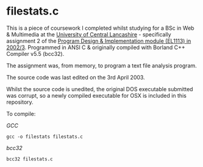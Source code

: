 # filestats.c

This is a piece of coursework I completed whilst studying for a BSc in Web & Multimedia at the [University of Central Lancashire](http://www.uclan.ac.uk) - specifically assignment 2 of the [Program Design & Implementation module (EL1113) in 2002/3](http://www.spplatt.co.uk/papers/programming/pdic99.pdf). Programmed in ANSI C & originally compiled with Borland C++ Compiler v5.5 (bcc32).

The assignment was, from memory, to program a text file analysis program.

The source code was last edited on the 3rd April 2003.

Whilst the source code is unedited, the original DOS executable submitted was corrupt, so a newly compiled executable for OSX is included in this repository.

To compile:

*GCC*
```
gcc -o filestats filestats.c
```

*bcc32*
```
bcc32 filestats.c
```
